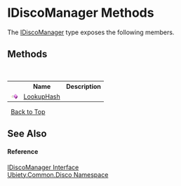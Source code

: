 # IDiscoManager Methods
 

The <a href="2fe1b2b8-c5e9-5588-4e5e-f30ab5679aee">IDiscoManager</a> type exposes the following members.


## Methods
&nbsp;<table><tr><th></th><th>Name</th><th>Description</th></tr><tr><td>![Public method](media/pubmethod.gif "Public method")</td><td><a href="e18aec5f-a2b3-30ce-2da2-a7c5b2b98912">LookupHash</a></td><td /></tr></table>&nbsp;
<a href="#idiscomanager-methods">Back to Top</a>

## See Also


#### Reference
<a href="2fe1b2b8-c5e9-5588-4e5e-f30ab5679aee">IDiscoManager Interface</a><br /><a href="5226e090-1617-b5ea-ea44-31fab66788e4">Ubiety.Common.Disco Namespace</a><br />